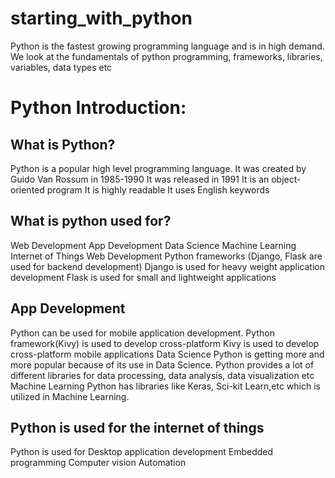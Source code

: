 # starting_with_python
Python is the fastest growing programming language and is in high demand. We look at the fundamentals of python programming, frameworks, libraries, variables, data types etc


# Python Introduction:
## What is Python?

Python is a popular high level programming language.
It was created by Guido Van Rossum in 1985-1990
It was released in 1991
It is an object-oriented program
It is highly readable
It uses English keywords

## What is python used for?
Web Development
App Development
Data Science
Machine Learning
Internet of Things
Web Development
Python frameworks (Django, Flask are used for backend development)
Django is used for heavy weight application development
Flask is used for small and lightweight applications

## App Development

Python can be used for mobile application development.
Python framework(Kivy) is used to develop cross-platform
Kivy is used to develop cross-platform mobile applications
Data Science
Python is getting more and more popular because of its use in Data Science.
Python provides a lot of different libraries for data processing, data analysis, data visualization etc
Machine Learning
Python has libraries like Keras, Sci-kit Learn,etc which is utilized in Machine Learning.


## Python is used for the internet of things
Python is used for Desktop application development
Embedded programming
Computer vision
Automation
